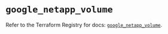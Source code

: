 # `google_netapp_volume`

Refer to the Terraform Registry for docs: [`google_netapp_volume`](https://registry.terraform.io/providers/hashicorp/google-beta/6.39.0/docs/resources/google_netapp_volume).

